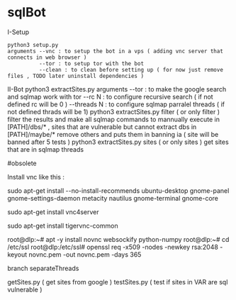 # sqlBot

I-Setup


	python3 setup.py
	arguments --vnc : to setup the bot in a vps ( adding vnc server that connects in web browser )
			  --tor : to setup tor with the bot
			  --clean : to clean before setting up ( for now just remove files , TODO later uninstall dependencies )


II-Bot
	python3 extractSites.py
	arguments --tor : to make the google search and sqlmap work with tor
			  --rc N : to configure recursive search ( if not defined rc will be 0 )
			  --threads N : to configure sqlmap parralel threads ( if not defined thrads will be 1)
	python3 extractSites.py filter ( or only filter )
			  filter the results and make all sqlmap commands to mannually execute in [PATH]/dbs/* , 
			  sites that are vulnerable but cannot extract dbs in [PATH]/maybe/*
			  remove others and puts them in banning ia ( site will be banned after 5 tests )
	python3 extractSites.py sites  ( or only sites )
		      get sites that are in sqlmap threads


#obsolete

Install vnc like this :

sudo apt-get install --no-install-recommends ubuntu-desktop gnome-panel gnome-settings-daemon metacity nautilus gnome-terminal gnome-core

sudo apt-get install vnc4server

 sudo apt-get install tigervnc-common
 
 root@dlp:~# apt -y install novnc websockify python-numpy
 root@dlp:~# cd /etc/ssl 
 root@dlp:/etc/ssl# openssl req -x509 -nodes -newkey rsa:2048 -keyout novnc.pem -out novnc.pem -days 365 



branch separateThreads

getSites.py ( get sites from google )
testSites.py ( test if sites in VAR are sql vulnerable )